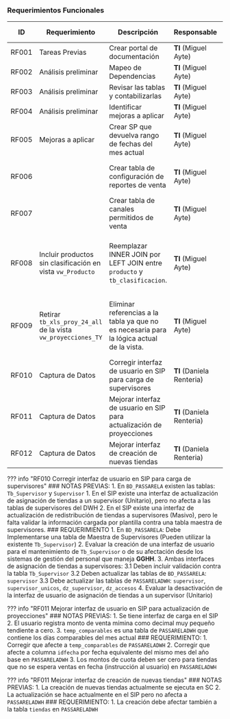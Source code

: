 ### Requerimientos Funcionales

|**ID**| **Requerimiento**     | **Descripción**                                        | **Responsable** | **Estado** | **Notas adicionales**                            |
|----|-----------------------|--------------------------------------------------------|-----------------|------------|--------------------------------------------------|
|RF001| Tareas   Previas      | Crear portal de documentación                          | **TI** (Miguel Ayte) | <span class="estado-desarrollado">Desarrollado</span> |                                                  |
|RF002| Análisis   preliminar | Mapeo de   Dependencias                                | **TI** (Miguel Ayte) | <span class="estado-desarrollado">Desarrollado</span> |                                                  |
|RF003| Análisis   preliminar | Revisar   las tablas y contabilizarlas                 | **TI** (Miguel Ayte) | <span class="estado-desarrollado">Desarrollado</span> |                                                  |
|RF004| Análisis   preliminar | Identificar   mejoras a aplicar                        | **TI** (Miguel Ayte) | <span class="estado-desarrollado">Desarrollado</span> |                                                  |
|RF005| Mejoras   a aplicar   | Crear SP   que devuelva rango de fechas del mes actual | **TI** (Miguel Ayte) | <span class="estado-desarrollado">Desarrollado</span> | Mejorar   tratamiento de fechas                  |
|RF006|                       | Crear   tabla de configuración de reportes de venta    | **TI** (Miguel Ayte) | <span class="estado-desarrollado">Desarrollado</span> | Evitar   el uso de valores "en duro" (hardcoded) |
|RF007|                       | Crear   tabla de canales permitidos de venta           | **TI** (Miguel Ayte) | <span class="estado-desarrollado">Desarrollado</span> | Evitar   el uso de valores "en duro" (hardcoded) |
|RF008| Incluir productos sin clasificación en vista `vw_Producto` | Reemplazar INNER JOIN por LEFT JOIN entre `producto` y `tb_clasificacion`. | **TI** (Miguel Ayte) | <span class="estado-desarrollado">Desarrollado</span> | Asegura que los reportes incluyan productos sin clasificación para análisis completos. 
|RF009| Retirar `tb_xls_proy_24_all` de la vista `vw_proyecciones_TY`| Eliminar referencias a la tabla ya que no es necesaria para la lógica actual de la vista. | **TI** (Miguel Ayte) | <span class="estado-desarrollado">Desarrollado</span> | Validar que no existan dependencias externas. Ejecutar pruebas tras el cambio.|
|RF010| Captura de Datos | Corregir interfaz de usuario en SIP para carga de supervisores | **TI** (Daniela Renteria) | <span class="estado-pendiente">Pendiente</span> | Ver detalle |
|RF011| Captura de Datos | Mejorar interfaz de usuario en SIP para actualización de proyecciones | **TI** (Daniela Renteria) | <span class="estado-pendiente">Pendiente</span> | Ver detalle |
|RF012| Captura de Datos | Mejorar interfaz de creación de nuevas tiendas | **TI** (Daniela Renteria) | <span class="estado-pendiente">Pendiente</span> | Ver detalle |


??? info "RF010 Corregir interfaz de usuario en SIP para carga de supervisores"
    ### NOTAS PREVIAS:
    1. En `BD_PASSARELA` existen las tablas: `Tb_Supervisor` y `Supervisor`
    1. En el SIP existe una interfaz de actualización de asignación de tiendas a un supervisor (Unitario), pero no afecta a las tablas de supervisores del DWH
    2. En el SIP existe una interfaz de actualización de redistribución de tiendas a supervisores (Masivo), pero le falta validar la información cargada por plantilla contra una tabla maestra de supervisores.
    ### REQUERIMIENTO
    1. En `BD_PASSARELA`: Debe Implementarse una tabla de Maestra de Supervisores (Pueden utilizar la existente `Tb_Supervisor`)
    2. Evaluar la creación de una interfaz de usuario para el mantenimiento de `Tb_Supervisor` o de su afectación desde los sistemas de gestión del personal que maneja **GGHH**.
    3. Ambas interfaces de asignación de tiendas a supervisores:
       3.1 Deben incluir validación contra la tabla `Tb_Supervisor`
       3.2 Deben actualizar las tablas de `BD_PASSARELA`: `supervisor`
       3.3 Debe actualizar las tablas de `PASSARELADWH`: `supervisor`, `supervisor_unicos`, `dz_supervisor`, `dz_accesos`
    4. Evaluar la desactivación de la interfaz de usuario de asignación de tiendas a un supervisor (Unitario)

??? info "RF011 Mejorar interfaz de usuario en SIP para actualización de proyecciones"
    ### NOTAS PREVIAS:
    1. Se tiene interfaz de carga en el SIP
    2. El usuario registra monto de venta mímina como decimal muy pequeño tendiente a cero.
    3. `temp_comparables` es una tabla de `PASSARELADWH` que contiene los días comparables del mes actual
    ### REQUERIMIENTO:
    1. Corregir que afecte a `temp_comparables` de `PASSARELADWH`
    2. Corregir que afecte a columna `idfecha` por fecha equivalente del mismo mes del año base en `PASSARELADWH`
    3. Los montos de cuota deben ser cero para tiendas que no se espera ventas en fecha (instrucción al usuario) en `PASSARELADWH`

??? info "RF011 Mejorar interfaz de creación de nuevas tiendas"
    ### NOTAS PREVIAS:
    1. La creación de nuevas tiendas actualmente se ejecuta en SC
    2. La actualización se hace actualmente en el SIP pero no afecta a `PASSARELADWH`
    ### REQUERIMIENTO:
    1. La creación debe afectar también a la tabla `tiendas` en `PASSARELADWH`


